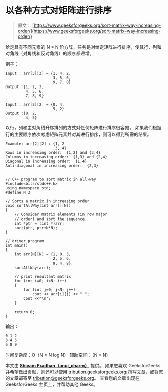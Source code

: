 # 以各种方式对矩阵进行排序

> 原文： [https://www.geeksforgeeks.org/sort-matrix-way-increasing-order/](https://www.geeksforgeeks.org/sort-matrix-way-increasing-order/)

给定具有不同元素的 N * N 阶方阵，任务是对给定矩阵进行排序，使其行，列和对角线（对角线和反对角线）的顺序都递增。

例子：

```
Input : arr[3][3] = {1, 4, 2,
                     3, 5, 6,
                     9, 7, 8}
Output :{1, 2, 3,
         4, 5, 6,
         7, 8, 9}

Input : arr[2][2] = {0, 4,
                     5, 2}                    
Output :{0, 2,
         4, 5}

```



以行，列和主对角线升序排列的方式对任何矩阵进行排序很容易。 如果我们根据行的主要顺序依次考虑矩阵元素并对其进行排序，则可以得到所需的结果。

```
Example: arr[2][2] : {1, 2
                      3, 4}
Rows in increasing order:  {1,2} and {3,4}
Columns in increasing order:  {1,3} and {2,4}
Diagonal in increasing order:  {1,4}
Anti-diagonal in increasing order:  {2,3}

```

```

// C++ program to sort matrix in all-way 
#include<bits/stdc++.h> 
using namespace std; 
#define N 3 

// Sorts a matrix in increasing order 
void sortAllWay(int arr[][N]) 
{ 
    // Consider matrix elements (in row major 
    // order) and sort the sequence. 
    int *ptr = (int *)arr; 
    sort(ptr, ptr+N*N); 
} 

// driver program 
int main() 
{ 
    int arr[N][N] = {1, 0, 3, 
                     2, 5, 6, 
                     9, 4, 8}; 
    sortAllWay(arr); 

    // print resultant matrix 
    for (int i=0; i<N; i++) 
    { 
        for (int j=0; j<N; j++) 
            cout << arr[i][j] << " "; 
        cout <<"\n"; 
    } 

    return 0; 
} 

```

输出：

```
0 1 2 
3 4 5 
6 8 9

```

时间复杂度：O（N * N log N）
辅助空间：（N * N）

本文由 [**Shivam Pradhan（anuj_charm）**](https://www.facebook.com/anuj.charm) 提供。 如果您喜欢 GeeksforGeeks 并希望做出贡献，则还可以使用 [tribution.geeksforgeeks.org](http://www.contribute.geeksforgeeks.org) 撰写文章，或将您的文章邮寄至 tribution@geeksforgeeks.org。 查看您的文章出现在 GeeksforGeeks 主页上，并帮助其他 Geeks。

